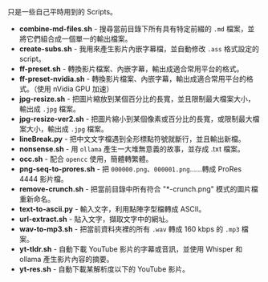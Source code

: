 只是一些自己平時用到的 Scripts。

- **combine-md-files.sh** - 搜尋當前目錄下所有具有特定前綴的 `.md` 檔案，並將它們組合成一個單一的輸出檔案。
- **create-subs.sh** - 我用來產生影片內嵌字幕檔，並自動修改 `.ass` 格式設定的 script。
- **ff-preset.sh** - 轉換影片檔案、內嵌字幕，輸出成適合常用平台的格式。
- **ff-preset-nvidia.sh** - 轉換影片檔案、內嵌字幕，輸出成適合常用平台的格式。（使用 nVidia GPU 加速）
- **jpg-resize.sh** - 把圖片縮放到某個百分比的長寬，並且限制最大檔案大小，輸出成 `.jpg` 檔案。
- **jpg-resize-ver2.sh** - 把圖片縮小到某個像素或百分比的長寬，或限制最大檔案大小，輸出成 `.jpg` 檔案。
- **lineBreak.py** - 把中文文字檔遇到全形標點符號就斷行，並且輸出新檔。
- **nonsense.sh** - 用 `ollama` 產生一大堆無意義的故事，並存成 .txt 檔案。
- **occ.sh** - 配合 `opencc` 使用，簡體轉繁體。
- **png-seq-to-prores.sh** - 把 `000000.png`、`000001.png`……轉成 ProRes 4444 影片檔。
- **remove-crunch.sh** - 把當前目錄中所有符合 "*-crunch.png" 模式的圖片檔重新命名。
- **text-to-ascii.py** - 輸入文字，利用點陣字型檔轉成 ASCII。
- **url-extract.sh** - 貼入文字，擷取文字中的網址。
- **wav-to-mp3.sh** - 把當前資料夾裡的所有 `.wav` 轉成 160 kbps 的 `.mp3` 檔案。
- **yt-tldr.sh** - 自動下載 YouTube 影片的字幕或音訊，並使用 Whisper 和 ollama 產生影片內容的摘要。
- **yt-res.sh** - 自動下載某解析度以下的 YouTube 影片。
